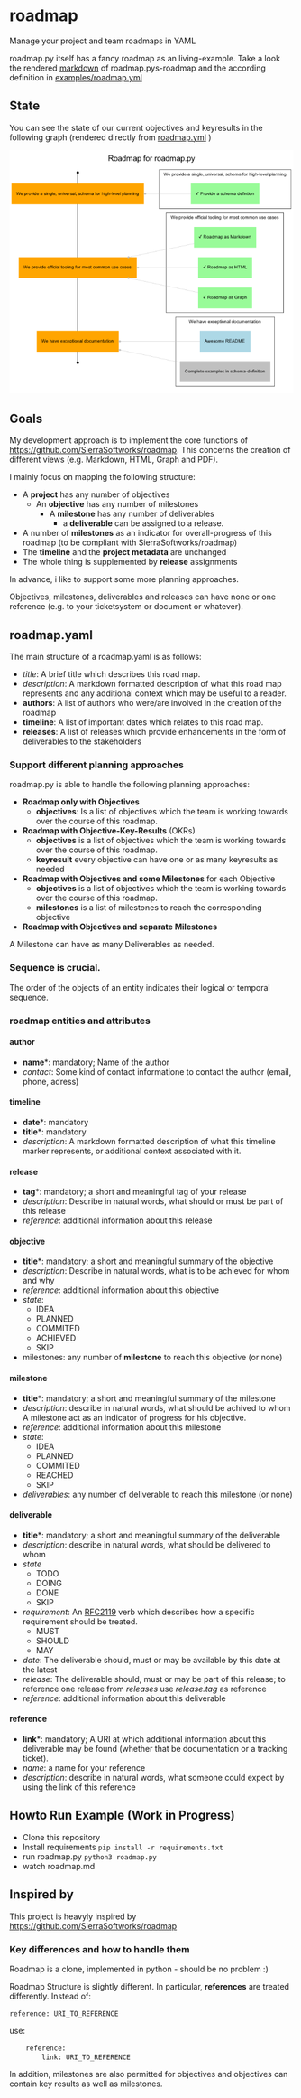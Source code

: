 # roadmap
Manage your project and team roadmaps in YAML

roadmap.py itself has a fancy roadmap as an living-example.
Take a look the rendered [markdown](roadmap/roadmap.md) of roadmap.pys-roadmap and the according definition in [examples/roadmap.yml](examples/roadmap.yml)
## State
You can see the state of our current objectives and keyresults in the following graph (rendered directly from [roadmap.yml](examples/roadmap.yml) )

![roadmap.pys objective + keyresult graph](roadmap/roadmap.dot.png)

## Goals
My development approach is to implement the core functions of https://github.com/SierraSoftworks/roadmap. This concerns the creation of different views (e.g. Markdown, HTML, Graph and PDF).

I mainly focus on mapping the following structure:
 - A **project** has any number of objectives
    - An **objective** has any number of milestones
        - A **milestone** has any number of deliverables
            - a **deliverable** can be assigned to a release.
- A number of **milestones** as an indicator for overall-progress of this roadmap (to be compliant with SierraSoftworks/roadmap)
- The **timeline** and the **project metadata** are unchanged
- The whole thing is supplemented by **release** assignments

In advance, i like to support some more planning approaches.

Objectives, milestones, deliverables and releases can have none or one reference (e.g. to your ticketsystem or document or whatever).

## roadmap.yaml
The main structure of a roadmap.yaml is as follows:
- *title*: A brief title which describes this road map.
- *description*: A markdown formatted description of what this road map represents and any additional context which may be useful to a reader.
- **authors**: A list of authors who were/are involved in the creation of the roadmap
- **timeline**: A list of important dates which relates to this road map.
- **releases**: A list of releases which provide enhancements in the form of deliverables to the stakeholders

### Support different planning approaches
roadmap.py is able to handle the following planning approaches:
- **Roadmap only with Objectives**
    - **objectives**: Is a list of objectives which the team is working towards over the course of this roadmap.
- **Roadmap with Objective-Key-Results** (OKRs)
    - **objectives** is a list of objectives which the team is working towards over the course of this roadmap.
    - **keyresult** every objective can have one or as many keyresults as needed
- **Roadmap with Objectives and some Milestones** for each Objective
    - **objectives** is a list of objectives which the team is working towards over the course of this roadmap.
    - **milestones** is a list of milestones to reach the corresponding objective
- **Roadmap with Objectives and separate Milestones**

A Milestone can have as many Deliverables as needed.

### Sequence is crucial. 
The order of the objects of an entity indicates their logical or temporal sequence.

### roadmap entities and attributes

#### author
- **name***: mandatory; Name of the author
- *contact*: Some kind of contact informatione to contact the author (email, phone, adress)

#### timeline
- **date***: mandatory
- **title***: mandatory
- *description*: A markdown formatted description of what this timeline marker represents, or additional context associated with it.

#### release
- **tag***: mandatory; a short and meaningful tag of your release
- *description*: Describe in natural words, what should or must be part of this release
- *reference*: additional information about this release

#### objective
- **title***: mandatory; a short and meaningful summary of the objective
- *description*: Describe in natural words, what is to be achieved for whom and why
- *reference*: additional information about this objective
- *state*:
    - IDEA
    - PLANNED
    - COMMITED
    - ACHIEVED
    - SKIP
- milestones: any number of **milestone** to reach this objective (or none)

#### milestone
- **title***: mandatory; a short and meaningful summary of the milestone
- *description*: describe in natural words, what should be achived to whom
A milestone act as an indicator of progress for his objective.
- *reference*: additional information about this milestone
- *state*:
    - IDEA
    - PLANNED
    - COMMITED
    - REACHED
    - SKIP
- *deliverables*: any number of deliverable to reach this milestone (or none)

#### deliverable
- **title***: mandatory; a short and meaningful summary of the deliverable
- *description*: describe in natural words, what should be delivered to whom
- *state*
    - TODO
    - DOING
    - DONE
    - SKIP
- *requirement*: An [RFC2119](https://datatracker.ietf.org/doc/html/rfc2119) verb which describes how a specific requirement should be treated.
    - MUST
    - SHOULD
    - MAY
- *date*: The deliverable should, must or may be available by this date at the latest
- *release*: The deliverable should, must or may be part of this release; to reference one release from *releases* use *release.tag* as reference
- *reference*: additional information about this deliverable

#### reference
- **link***: mandatory; A URI at which additional information about this deliverable may be found (whether that be documentation or a tracking ticket).
- *name*: a name for your reference
- *description*: describe in natural words, what someone could expect by using the link of this reference

## Howto Run Example (Work in Progress)
 - Clone this repository
 - Install requirements
 ```pip install -r requirements.txt```
- run roadmap.py
```python3 roadmap.py```
- watch roadmap.md

## Inspired by
This project is heavyly inspired by https://github.com/SierraSoftworks/roadmap

### Key differences and how to handle them
Roadmap is a clone, implemented in python - should be no problem :)
 
Roadmap Structure is slightly different. In particular, **references** are treated differently.
Instead of:
```        
reference: URI_TO_REFERENCE 
```
use:
```        
    reference: 
        link: URI_TO_REFERENCE 
```
In addition, milestones are also permitted for objectives and objectives can contain key results as well as milestones.
